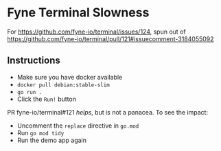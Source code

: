 # Fyne Terminal Slowness

For <https://github.com/fyne-io/terminal/issues/124>, spun out of
<https://github.com/fyne-io/terminal/pull/121#issuecomment-3184055092>

## Instructions

- Make sure you have docker available
- `docker pull debian:stable-slim`
- `go run .`
- Click the `Run!` button

PR fyne-io/terminal#121 _helps_, but is not a panacea. To see the impact:

- Uncomment the `replace` directive in `go.mod`
- Run `go mod tidy`
- Run the demo app again
